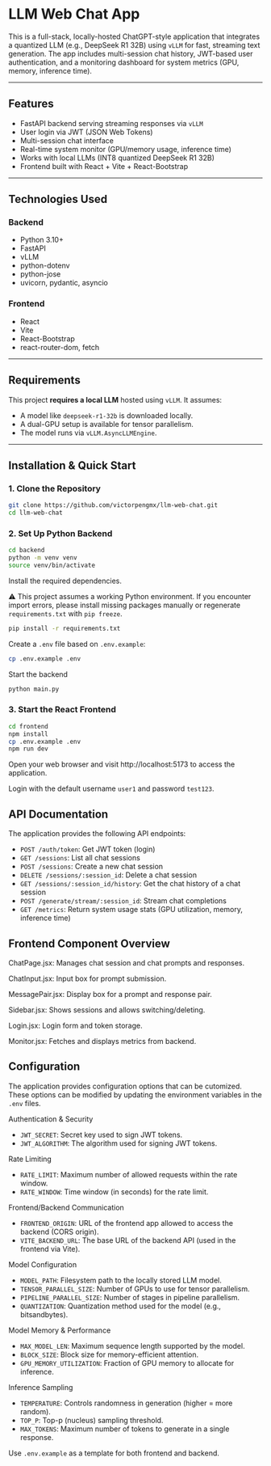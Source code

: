 # LLM Web Chat App

This is a full-stack, locally-hosted ChatGPT-style application that integrates a quantized LLM (e.g., DeepSeek R1 32B) using `vLLM` for fast, streaming text generation. The app includes multi-session chat history, JWT-based user authentication, and a monitoring dashboard for system metrics (GPU, memory, inference time).

---

## Features

- FastAPI backend serving streaming responses via `vLLM`
- User login via JWT (JSON Web Tokens)
- Multi-session chat interface
- Real-time system monitor (GPU/memory usage, inference time)
- Works with local LLMs (INT8 quantized DeepSeek R1 32B)
- Frontend built with React + Vite + React-Bootstrap

---

## Technologies Used

### Backend
- Python 3.10+
- FastAPI
- vLLM
- python-dotenv
- python-jose
- uvicorn, pydantic, asyncio

### Frontend
- React
- Vite
- React-Bootstrap
- react-router-dom, fetch

---

## Requirements

This project **requires a local LLM** hosted using `vLLM`. It assumes:
- A model like `deepseek-r1-32b` is downloaded locally.
- A dual-GPU setup is available for tensor parallelism.
- The model runs via `vLLM.AsyncLLMEngine`.

---

## Installation & Quick Start

### 1. Clone the Repository

```bash
git clone https://github.com/victorpengmx/llm-web-chat.git
cd llm-web-chat
```

### 2. Set Up Python Backend

```bash
cd backend
python -m venv venv
source venv/bin/activate
```
Install the required dependencies. 

⚠️ This project assumes a working Python environment. 
If you encounter import errors, please install missing packages manually or regenerate `requirements.txt` with `pip freeze`.

```bash
pip install -r requirements.txt
```

Create a `.env` file based on `.env.example`:

```bash
cp .env.example .env
```

Start the backend 

```bash
python main.py
```

### 3. Start the React Frontend

```bash
cd frontend
npm install
cp .env.example .env
npm run dev
```
Open your web browser and visit http://localhost:5173 to access the application.

Login with the default username `user1` and password `test123`.

## API Documentation

The application provides the following API endpoints:

- `POST /auth/token`: Get JWT token (login)
- `GET /sessions`: List all chat sessions
- `POST /sessions`: Create a new chat session
- `DELETE /sessions/:session_id`: Delete a chat session
- `GET /sessions/:session_id/history`: Get the chat history of a chat session
- `POST /generate/stream/:session_id`: Stream chat completions
- `GET /metrics`: Return system usage stats (GPU utilization, memory, inference time)

## Frontend Component Overview

ChatPage.jsx: Manages chat session and chat prompts and responses.

ChatInput.jsx: Input box for prompt submission.

MessagePair.jsx: Display box for a prompt and response pair.

Sidebar.jsx: Shows sessions and allows switching/deleting.

Login.jsx: Login form and token storage.

Monitor.jsx: Fetches and displays metrics from backend.

## Configuration

The application provides configuration options that can be cutomized. These options can be modified by updating the environment variables in the `.env` files.

Authentication & Security

- `JWT_SECRET`: Secret key used to sign JWT tokens.
- `JWT_ALGORITHM`: The algorithm used for signing JWT tokens.

Rate Limiting

- `RATE_LIMIT`: Maximum number of allowed requests within the rate window.
- `RATE_WINDOW`: Time window (in seconds) for the rate limit.

Frontend/Backend Communication

- `FRONTEND_ORIGIN`: URL of the frontend app allowed to access the backend (CORS origin).
- `VITE_BACKEND_URL`: The base URL of the backend API (used in the frontend via Vite).

Model Configuration

- `MODEL_PATH`: Filesystem path to the locally stored LLM model.
- `TENSOR_PARALLEL_SIZE`: Number of GPUs to use for tensor parallelism.
- `PIPELINE_PARALLEL_SIZE`: Number of stages in pipeline parallelism.
- `QUANTIZATION`: Quantization method used for the model (e.g., bitsandbytes).

Model Memory & Performance

- `MAX_MODEL_LEN`: Maximum sequence length supported by the model.
- `BLOCK_SIZE`: Block size for memory-efficient attention.
- `GPU_MEMORY_UTILIZATION`: Fraction of GPU memory to allocate for inference.

Inference Sampling

- `TEMPERATURE`: Controls randomness in generation (higher = more random).
- `TOP_P`: Top-p (nucleus) sampling threshold.
- `MAX_TOKENS`: Maximum number of tokens to generate in a single response.

Use `.env.example` as a template for both frontend and backend.
